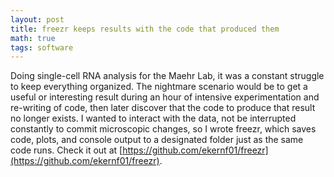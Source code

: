 ```yaml
---
layout: post
title: freezr keeps results with the code that produced them 
math: true
tags: software 
---
```


Doing single-cell RNA analysis for the Maehr Lab, it was a constant struggle to keep everything organized. The nightmare scenario would be to get a useful or interesting result during an hour of intensive experimentation and re-writing of code, then later discover that the code to produce that result no longer exists. I wanted to interact with the data, not be interrupted constantly to commit microscopic changes, so I wrote freezr, which saves code, plots, and console output to a designated folder just as the same code runs. Check it out at [https://github.com/ekernf01/freezr](https://github.com/ekernf01/freezr). 